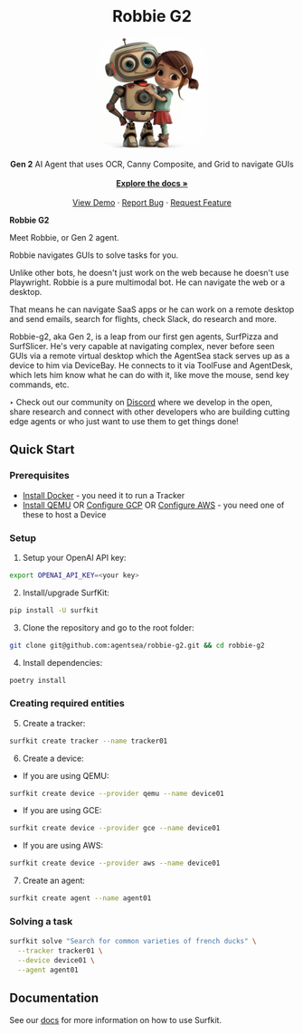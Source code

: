 <!-- PROJECT LOGO -->
<br />
<p align="center">
  <h1 align="center">Robbie G2</h1>
    <p align="center">
    <img src="images/robbie.jpg" alt="Robbie G2 Logo" width="200" style="border-radius: 50px;">
    </p>
    <p align="center">
    <strong>Gen 2</strong> AI Agent that uses OCR, Canny Composite, and Grid to navigate GUIs
    <br />
    <br />
    <a href="https://docs.hub.agentsea.ai/introduction"><strong>Explore the docs »</strong></a>
    <br />
    <br />
    <a href="https://github.com/agentsea/robbie-g2">View Demo</a>
    ·
    <a href="https://github.com/agentsea/robbie-g2/issues">Report Bug</a>
    ·
    <a href="https://github.com/agentsea/robbie-g2/issues">Request Feature</a>
  </p>
</p>

**Robbie G2** 

Meet Robbie, or Gen 2 agent. 

Robbie navigates GUIs to solve tasks for you.  

Unlike other bots, he doesn't just work on the web because he doesn't use Playwright. Robbie is a pure multimodal bot.  He can navigate the web or a desktop.  

That means he can navigate SaaS apps or he can work on a remote desktop and send emails, search for flights, check Slack, do research and more. 

Robbie-g2, aka Gen 2, is a leap from our first gen agents, SurfPizza and SurfSlicer.  He's very capable at navigating complex, never before seen GUIs via a remote virtual desktop which the AgentSea stack serves up as a device to him via DeviceBay. He connects to it via ToolFuse and AgentDesk, which lets him know what he can do with it, like move the mouse, send key commands, etc. 

‣ Check out our community on [Discord](https://discord.gg/hhaq7XYPS6) where we develop in the open, share research and connect with other developers who are building cutting edge agents or who just want to use them to get things done!

## Quick Start

### Prerequisites

* [Install Docker](https://docs.docker.com/engine/install/) - you need it to run a Tracker
* [Install QEMU](https://docs.hub.agentsea.ai/configuration/qemu) OR [Configure GCP](https://docs.hub.agentsea.ai/configuration/gcp) OR [Configure AWS](https://docs.hub.agentsea.ai/configuration/aws) - you need one of these to host a Device

### Setup 

1. Setup your OpenAI API key:

```sh
export OPENAI_API_KEY=<your key>
```

2. Install/upgrade SurfKit:

```sh
pip install -U surfkit
```

3. Clone the repository and go to the root folder:

```sh
git clone git@github.com:agentsea/robbie-g2.git && cd robbie-g2
```

4. Install dependencies:

```sh
poetry install
```

### Creating required entities

5. Create a tracker:

```sh
surfkit create tracker --name tracker01
```

6. Create a device:

  - If you are using QEMU:

```sh
surfkit create device --provider qemu --name device01
```

  - If you are using GCE:

```sh
surfkit create device --provider gce --name device01
```

  - If you are using AWS:

```sh
surfkit create device --provider aws --name device01
```

7. Create an agent:

```sh
surfkit create agent --name agent01
```

### Solving a task

```sh
surfkit solve "Search for common varieties of french ducks" \
  --tracker tracker01 \
  --device device01 \
  --agent agent01
```

## Documentation

See our [docs](https://docs.hub.agentsea.ai) for more information on how to use Surfkit.
